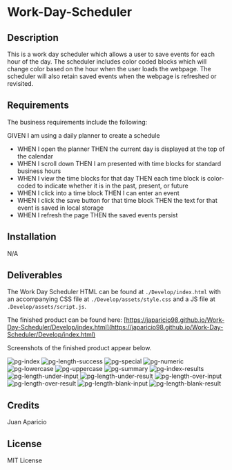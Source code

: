 # Work-Day-Scheduler

## Description

This is a work day scheduler which allows a user to save events for each hour of the day. The scheduler includes color coded blocks which will change color based on the hour when the user loads the webpage. The scheduler will also retain saved events when the webpage is refreshed or revisited. 


## Requirements

The business requirements include the following:

GIVEN I am using a daily planner to create a schedule
- WHEN I open the planner THEN the current day is displayed at the top of the calendar
- WHEN I scroll down THEN I am presented with time blocks for standard business hours
- WHEN I view the time blocks for that day THEN each time block is color-coded to indicate whether it is in the past, present, or future
- WHEN I click into a time block THEN I can enter an event
- WHEN I click the save button for that time block THEN the text for that event is saved in local storage
- WHEN I refresh the page THEN the saved events persist


## Installation

N/A


## Deliverables

The Work Day Scheduler HTML can be found at ```./Develop/index.html``` with an accompanying CSS file at ```./Develop/assets/style.css``` and a JS file at ```.Develop/assets/script.js```.

The finished product can be found here: [https://japaricio98.github.io/Work-Day-Scheduler/Develop/index.html](https://japaricio98.github.io/Work-Day-Scheduler/Develop/index.html)

Screenshots of the finished product appear below.

![pg-index](Develop/images/pg-index.png)
![pg-length-success](Develop/images/pg-length-success.png)
![pg-special](Develop/images/pg-special.png)
![pg-numeric](Develop/images/pg-numeric.png)
![pg-lowercase](Develop/images/pg-lowercase.png)
![pg-uppercase](Develop/images/pg-uppercase.png)
![pg-summary](Develop/images/pg-summary.png)
![pg-index-results](Develop/images/pg-index-results.png)
![pg-length-under-input](Develop/images/pg-length-under-input.png)
![pg-length-under-result](Develop/images/pg-length-under-result.png)
![pg-length-over-input](Develop/images/pg-length-over-input.png)
![pg-length-over-result](Develop/images/pg-length-over-result.png)
![pg-length-blank-input](Develop/images/pg-length-blank-input.png)
![pg-length-blank-result](Develop/images/pg-length-blank-result.png)


## Credits

Juan Aparicio


## License 

MIT License
